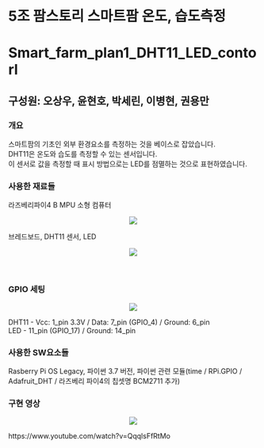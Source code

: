 # 5조 팜스토리 스마트팜 온도, 습도측정
# Smart_farm_plan1_DHT11_LED_contorl
## 구성원: 오상우, 윤현호, 박세린, 이병현, 권용만

### 개요
스마트팜의 기초인 외부 환경요소를 측정하는 것을 베이스로 잡았습니다.<br/>
DHT11은 온도와 습도를 측정할 수 있는 센서입니다.<br/>
이 센서로 값을 측정할 때 표시 방법으로는 LED를 점멸하는 것으로 표현하였습니다. 

### 사용한 재료들
라즈베리파이4 B MPU 소형 컴퓨터
<p align="center">
<img src="https://user-images.githubusercontent.com/130550405/231491922-5f9f4808-c4a5-42e8-a3dc-6370f3bea3c4.jpg">
</p>

브레드보드, DHT11 센서, LED
<p align="center">
<img src="https://user-images.githubusercontent.com/130550405/231492370-56f394e5-60eb-4138-8113-65c485773c79.jpg">
</p>
<br/>

### GPIO 세팅
<p align="center">
<img src="https://user-images.githubusercontent.com/130550405/231508170-647953c9-4627-43f8-bf00-b93f5eca4d2b.png">
</p>
DHT11 - Vcc: 1_pin 3.3V / Data: 7_pin (GPIO_4) / Ground: 6_pin<br/>
LED - 11_pin (GPIO_17) / Ground: 14_pin
<br/>

### 사용한 SW요소들
Rasberry Pi OS Legacy, 파이썬 3.7 버전, 파이썬 관련 모듈(time / RPi.GPIO / Adafruit_DHT / 라즈베리 파이4의 칩셋명 BCM2711 추가)
<br/>

### 구현 영상
<p align="center">
<img src="https://user-images.githubusercontent.com/130550405/231494597-672900d9-cf49-4a55-84aa-42b22413bb42.jpg">
</p>
https://www.youtube.com/watch?v=QqqlsFfRtMo
